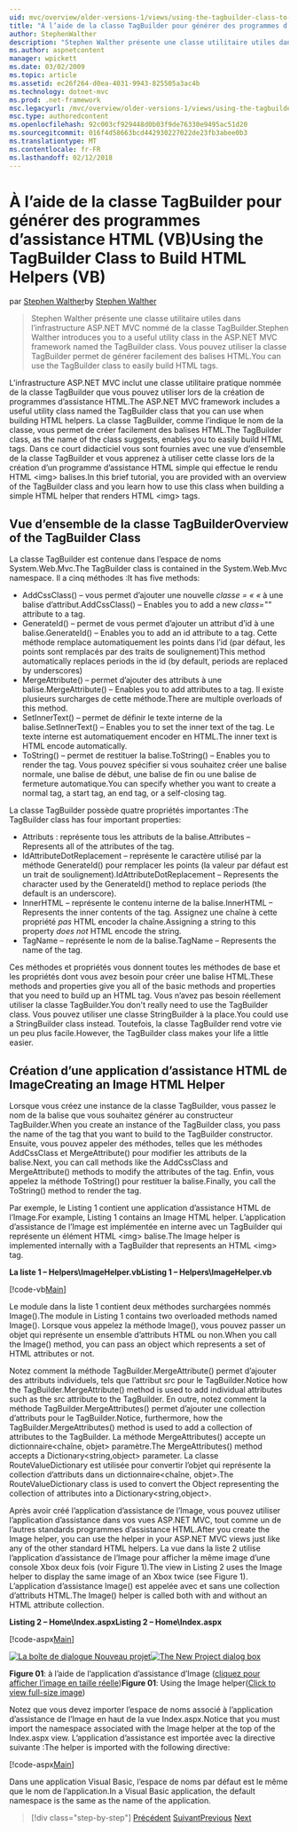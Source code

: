 ```yaml
---
uid: mvc/overview/older-versions-1/views/using-the-tagbuilder-class-to-build-html-helpers-vb
title: "À l’aide de la classe TagBuilder pour générer des programmes d’assistance HTML (VB) | Documents Microsoft"
author: StephenWalther
description: "Stephen Walther présente une classe utilitaire utiles dans l’infrastructure ASP.NET MVC nommé de la classe TagBuilder. Vous pouvez utiliser la classe TagBuilder à facilement..."
ms.author: aspnetcontent
manager: wpickett
ms.date: 03/02/2009
ms.topic: article
ms.assetid: ec26f264-d0ea-4031-9943-825505a3ac4b
ms.technology: dotnet-mvc
ms.prod: .net-framework
msc.legacyurl: /mvc/overview/older-versions-1/views/using-the-tagbuilder-class-to-build-html-helpers-vb
msc.type: authoredcontent
ms.openlocfilehash: 92c003cf929448d0b03f9de76330e9495ac51d20
ms.sourcegitcommit: 016f4d58663bcd442930227022de23fb3abee0b3
ms.translationtype: MT
ms.contentlocale: fr-FR
ms.lasthandoff: 02/12/2018
---
```

<a name="using-the-tagbuilder-class-to-build-html-helpers-vb"></a><span data-ttu-id="c4e55-104">À l’aide de la classe TagBuilder pour générer des programmes d’assistance HTML (VB)</span><span class="sxs-lookup"><span data-stu-id="c4e55-104">Using the TagBuilder Class to Build HTML Helpers (VB)</span></span>
====================
<span data-ttu-id="c4e55-105">par [Stephen Walther](https://github.com/StephenWalther)</span><span class="sxs-lookup"><span data-stu-id="c4e55-105">by [Stephen Walther](https://github.com/StephenWalther)</span></span>

> <span data-ttu-id="c4e55-106">Stephen Walther présente une classe utilitaire utiles dans l’infrastructure ASP.NET MVC nommé de la classe TagBuilder.</span><span class="sxs-lookup"><span data-stu-id="c4e55-106">Stephen Walther introduces you to a useful utility class in the ASP.NET MVC framework named the TagBuilder class.</span></span> <span data-ttu-id="c4e55-107">Vous pouvez utiliser la classe TagBuilder permet de générer facilement des balises HTML.</span><span class="sxs-lookup"><span data-stu-id="c4e55-107">You can use the TagBuilder class to easily build HTML tags.</span></span>


<span data-ttu-id="c4e55-108">L’infrastructure ASP.NET MVC inclut une classe utilitaire pratique nommée de la classe TagBuilder que vous pouvez utiliser lors de la création de programmes d’assistance HTML.</span><span class="sxs-lookup"><span data-stu-id="c4e55-108">The ASP.NET MVC framework includes a useful utility class named the TagBuilder class that you can use when building HTML helpers.</span></span> <span data-ttu-id="c4e55-109">La classe TagBuilder, comme l’indique le nom de la classe, vous permet de créer facilement des balises HTML.</span><span class="sxs-lookup"><span data-stu-id="c4e55-109">The TagBuilder class, as the name of the class suggests, enables you to easily build HTML tags.</span></span> <span data-ttu-id="c4e55-110">Dans ce court didacticiel vous sont fournies avec une vue d’ensemble de la classe TagBuilder et vous apprenez à utiliser cette classe lors de la création d’un programme d’assistance HTML simple qui effectue le rendu HTML &lt;img&gt; balises.</span><span class="sxs-lookup"><span data-stu-id="c4e55-110">In this brief tutorial, you are provided with an overview of the TagBuilder class and you learn how to use this class when building a simple HTML helper that renders HTML &lt;img&gt; tags.</span></span>

## <a name="overview-of-the-tagbuilder-class"></a><span data-ttu-id="c4e55-111">Vue d’ensemble de la classe TagBuilder</span><span class="sxs-lookup"><span data-stu-id="c4e55-111">Overview of the TagBuilder Class</span></span>

<span data-ttu-id="c4e55-112">La classe TagBuilder est contenue dans l’espace de noms System.Web.Mvc.</span><span class="sxs-lookup"><span data-stu-id="c4e55-112">The TagBuilder class is contained in the System.Web.Mvc namespace.</span></span> <span data-ttu-id="c4e55-113">Il a cinq méthodes :</span><span class="sxs-lookup"><span data-stu-id="c4e55-113">It has five methods:</span></span>

- <span data-ttu-id="c4e55-114">AddCssClass() – vous permet d’ajouter une nouvelle *classe = « «* à une balise d’attribut.</span><span class="sxs-lookup"><span data-stu-id="c4e55-114">AddCssClass() – Enables you to add a new *class=""* attribute to a tag.</span></span>
- <span data-ttu-id="c4e55-115">GenerateId() – permet de vous permet d’ajouter un attribut d’id à une balise.</span><span class="sxs-lookup"><span data-stu-id="c4e55-115">GenerateId() – Enables you to add an id attribute to a tag.</span></span> <span data-ttu-id="c4e55-116">Cette méthode remplace automatiquement les points dans l’id (par défaut, les points sont remplacés par des traits de soulignement)</span><span class="sxs-lookup"><span data-stu-id="c4e55-116">This method automatically replaces periods in the id (by default, periods are replaced by underscores)</span></span>
- <span data-ttu-id="c4e55-117">MergeAttribute() – permet d’ajouter des attributs à une balise.</span><span class="sxs-lookup"><span data-stu-id="c4e55-117">MergeAttribute() – Enables you to add attributes to a tag.</span></span> <span data-ttu-id="c4e55-118">Il existe plusieurs surcharges de cette méthode.</span><span class="sxs-lookup"><span data-stu-id="c4e55-118">There are multiple overloads of this method.</span></span>
- <span data-ttu-id="c4e55-119">SetInnerText() – permet de définir le texte interne de la balise.</span><span class="sxs-lookup"><span data-stu-id="c4e55-119">SetInnerText() – Enables you to set the inner text of the tag.</span></span> <span data-ttu-id="c4e55-120">Le texte interne est automatiquement encoder en HTML.</span><span class="sxs-lookup"><span data-stu-id="c4e55-120">The inner text is HTML encode automatically.</span></span>
- <span data-ttu-id="c4e55-121">ToString() – permet de restituer la balise.</span><span class="sxs-lookup"><span data-stu-id="c4e55-121">ToString() – Enables you to render the tag.</span></span> <span data-ttu-id="c4e55-122">Vous pouvez spécifier si vous souhaitez créer une balise normale, une balise de début, une balise de fin ou une balise de fermeture automatique.</span><span class="sxs-lookup"><span data-stu-id="c4e55-122">You can specify whether you want to create a normal tag, a start tag, an end tag, or a self-closing tag.</span></span>
  

<span data-ttu-id="c4e55-123">La classe TagBuilder possède quatre propriétés importantes :</span><span class="sxs-lookup"><span data-stu-id="c4e55-123">The TagBuilder class has four important properties:</span></span>

- <span data-ttu-id="c4e55-124">Attributs : représente tous les attributs de la balise.</span><span class="sxs-lookup"><span data-stu-id="c4e55-124">Attributes – Represents all of the attributes of the tag.</span></span>
- <span data-ttu-id="c4e55-125">IdAttributeDotReplacement – représente le caractère utilisé par la méthode GenerateId() pour remplacer les points (la valeur par défaut est un trait de soulignement).</span><span class="sxs-lookup"><span data-stu-id="c4e55-125">IdAttributeDotReplacement – Represents the character used by the GenerateId() method to replace periods (the default is an underscore).</span></span>
- <span data-ttu-id="c4e55-126">InnerHTML – représente le contenu interne de la balise.</span><span class="sxs-lookup"><span data-stu-id="c4e55-126">InnerHTML – Represents the inner contents of the tag.</span></span> <span data-ttu-id="c4e55-127">Assignez une chaîne à cette propriété *pas* HTML encoder la chaîne.</span><span class="sxs-lookup"><span data-stu-id="c4e55-127">Assigning a string to this property *does not* HTML encode the string.</span></span>
- <span data-ttu-id="c4e55-128">TagName – représente le nom de la balise.</span><span class="sxs-lookup"><span data-stu-id="c4e55-128">TagName – Represents the name of the tag.</span></span>

<span data-ttu-id="c4e55-129">Ces méthodes et propriétés vous donnent toutes les méthodes de base et les propriétés dont vous avez besoin pour créer une balise HTML.</span><span class="sxs-lookup"><span data-stu-id="c4e55-129">These methods and properties give you all of the basic methods and properties that you need to build up an HTML tag.</span></span> <span data-ttu-id="c4e55-130">Vous n’avez pas besoin réellement utiliser la classe TagBuilder.</span><span class="sxs-lookup"><span data-stu-id="c4e55-130">You don't really need to use the TagBuilder class.</span></span> <span data-ttu-id="c4e55-131">Vous pouvez utiliser une classe StringBuilder à la place.</span><span class="sxs-lookup"><span data-stu-id="c4e55-131">You could use a StringBuilder class instead.</span></span> <span data-ttu-id="c4e55-132">Toutefois, la classe TagBuilder rend votre vie un peu plus facile.</span><span class="sxs-lookup"><span data-stu-id="c4e55-132">However, the TagBuilder class makes your life a little easier.</span></span>

## <a name="creating-an-image-html-helper"></a><span data-ttu-id="c4e55-133">Création d’une application d’assistance HTML de Image</span><span class="sxs-lookup"><span data-stu-id="c4e55-133">Creating an Image HTML Helper</span></span>

<span data-ttu-id="c4e55-134">Lorsque vous créez une instance de la classe TagBuilder, vous passez le nom de la balise que vous souhaitez générer au constructeur TagBuilder.</span><span class="sxs-lookup"><span data-stu-id="c4e55-134">When you create an instance of the TagBuilder class, you pass the name of the tag that you want to build to the TagBuilder constructor.</span></span> <span data-ttu-id="c4e55-135">Ensuite, vous pouvez appeler des méthodes, telles que les méthodes AddCssClass et MergeAttribute() pour modifier les attributs de la balise.</span><span class="sxs-lookup"><span data-stu-id="c4e55-135">Next, you can call methods like the AddCssClass and MergeAttribute() methods to modify the attributes of the tag.</span></span> <span data-ttu-id="c4e55-136">Enfin, vous appelez la méthode ToString() pour restituer la balise.</span><span class="sxs-lookup"><span data-stu-id="c4e55-136">Finally, you call the ToString() method to render the tag.</span></span>

<span data-ttu-id="c4e55-137">Par exemple, le Listing 1 contient une application d’assistance HTML de l’Image.</span><span class="sxs-lookup"><span data-stu-id="c4e55-137">For example, Listing 1 contains an Image HTML helper.</span></span> <span data-ttu-id="c4e55-138">L’application d’assistance de l’Image est implémentée en interne avec un TagBuilder qui représente un élément HTML &lt;img&gt; balise.</span><span class="sxs-lookup"><span data-stu-id="c4e55-138">The Image helper is implemented internally with a TagBuilder that represents an HTML &lt;img&gt; tag.</span></span>

<span data-ttu-id="c4e55-139">**La liste 1 – Helpers\ImageHelper.vb**</span><span class="sxs-lookup"><span data-stu-id="c4e55-139">**Listing 1 – Helpers\ImageHelper.vb**</span></span>

[!code-vb[Main](using-the-tagbuilder-class-to-build-html-helpers-vb/samples/sample1.vb)]

<span data-ttu-id="c4e55-140">Le module dans la liste 1 contient deux méthodes surchargées nommés Image().</span><span class="sxs-lookup"><span data-stu-id="c4e55-140">The module in Listing 1 contains two overloaded methods named Image().</span></span> <span data-ttu-id="c4e55-141">Lorsque vous appelez la méthode Image(), vous pouvez passer un objet qui représente un ensemble d’attributs HTML ou non.</span><span class="sxs-lookup"><span data-stu-id="c4e55-141">When you call the Image() method, you can pass an object which represents a set of HTML attributes or not.</span></span>

<span data-ttu-id="c4e55-142">Notez comment la méthode TagBuilder.MergeAttribute() permet d’ajouter des attributs individuels, tels que l’attribut src pour le TagBuilder.</span><span class="sxs-lookup"><span data-stu-id="c4e55-142">Notice how the TagBuilder.MergeAttribute() method is used to add individual attributes such as the src attribute to the TagBuilder.</span></span> <span data-ttu-id="c4e55-143">En outre, notez comment la méthode TagBuilder.MergeAttributes() permet d’ajouter une collection d’attributs pour le TagBuilder.</span><span class="sxs-lookup"><span data-stu-id="c4e55-143">Notice, furthermore, how the TagBuilder.MergeAttributes() method is used to add a collection of attributes to the TagBuilder.</span></span> <span data-ttu-id="c4e55-144">La méthode MergeAttributes() accepte un dictionnaire&lt;chaîne, objet&gt; paramètre.</span><span class="sxs-lookup"><span data-stu-id="c4e55-144">The MergeAttributes() method accepts a Dictionary&lt;string,object&gt; parameter.</span></span> <span data-ttu-id="c4e55-145">La classe RouteValueDictionary est utilisée pour convertir l’objet qui représente la collection d’attributs dans un dictionnaire&lt;chaîne, objet&gt;.</span><span class="sxs-lookup"><span data-stu-id="c4e55-145">The RouteValueDictionary class is used to convert the Object representing the collection of attributes into a Dictionary&lt;string,object&gt;.</span></span>

<span data-ttu-id="c4e55-146">Après avoir créé l’application d’assistance de l’Image, vous pouvez utiliser l’application d’assistance dans vos vues ASP.NET MVC, tout comme un de l’autres standards programmes d’assistance HTML.</span><span class="sxs-lookup"><span data-stu-id="c4e55-146">After you create the Image helper, you can use the helper in your ASP.NET MVC views just like any of the other standard HTML helpers.</span></span> <span data-ttu-id="c4e55-147">La vue dans la liste 2 utilise l’application d’assistance de l’Image pour afficher la même image d’une console Xbox deux fois (voir Figure 1).</span><span class="sxs-lookup"><span data-stu-id="c4e55-147">The view in Listing 2 uses the Image helper to display the same image of an Xbox twice (see Figure 1).</span></span> <span data-ttu-id="c4e55-148">L’application d’assistance Image() est appelée avec et sans une collection d’attributs HTML.</span><span class="sxs-lookup"><span data-stu-id="c4e55-148">The Image() helper is called both with and without an HTML attribute collection.</span></span>

<span data-ttu-id="c4e55-149">**Listing 2 – Home\Index.aspx**</span><span class="sxs-lookup"><span data-stu-id="c4e55-149">**Listing 2 – Home\Index.aspx**</span></span>

[!code-aspx[Main](using-the-tagbuilder-class-to-build-html-helpers-vb/samples/sample2.aspx)]


<span data-ttu-id="c4e55-150">[![La boîte de dialogue Nouveau projet](using-the-tagbuilder-class-to-build-html-helpers-vb/_static/image1.jpg)](using-the-tagbuilder-class-to-build-html-helpers-vb/_static/image1.png)</span><span class="sxs-lookup"><span data-stu-id="c4e55-150">[![The New Project dialog box](using-the-tagbuilder-class-to-build-html-helpers-vb/_static/image1.jpg)](using-the-tagbuilder-class-to-build-html-helpers-vb/_static/image1.png)</span></span>

<span data-ttu-id="c4e55-151">**Figure 01**: à l’aide de l’application d’assistance d’Image ([cliquez pour afficher l’image en taille réelle](using-the-tagbuilder-class-to-build-html-helpers-vb/_static/image2.png))</span><span class="sxs-lookup"><span data-stu-id="c4e55-151">**Figure 01**: Using the Image helper([Click to view full-size image](using-the-tagbuilder-class-to-build-html-helpers-vb/_static/image2.png))</span></span>


<span data-ttu-id="c4e55-152">Notez que vous devez importer l’espace de noms associé à l’application d’assistance de l’Image en haut de la vue Index.aspx.</span><span class="sxs-lookup"><span data-stu-id="c4e55-152">Notice that you must import the namespace associated with the Image helper at the top of the Index.aspx view.</span></span> <span data-ttu-id="c4e55-153">L’application d’assistance est importée avec la directive suivante :</span><span class="sxs-lookup"><span data-stu-id="c4e55-153">The helper is imported with the following directive:</span></span>

[!code-aspx[Main](using-the-tagbuilder-class-to-build-html-helpers-vb/samples/sample3.aspx)]

<span data-ttu-id="c4e55-154">Dans une application Visual Basic, l’espace de noms par défaut est le même que le nom de l’application.</span><span class="sxs-lookup"><span data-stu-id="c4e55-154">In a Visual Basic application, the default namespace is the same as the name of the application.</span></span>

>[!div class="step-by-step"]
<span data-ttu-id="c4e55-155">[Précédent](creating-custom-html-helpers-vb.md)
[Suivant](creating-page-layouts-with-view-master-pages-vb.md)</span><span class="sxs-lookup"><span data-stu-id="c4e55-155">[Previous](creating-custom-html-helpers-vb.md)
[Next](creating-page-layouts-with-view-master-pages-vb.md)</span></span>

